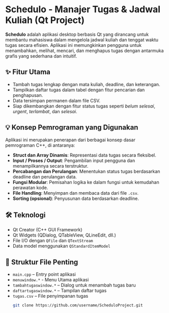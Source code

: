 # Schedulo - Manajer Tugas & Jadwal Kuliah (Qt Project)

**Schedulo** adalah aplikasi desktop berbasis Qt yang dirancang untuk membantu mahasiswa dalam mengelola jadwal kuliah dan tenggat waktu tugas secara efisien. Aplikasi ini memungkinkan pengguna untuk menambahkan, melihat, mencari, dan menghapus tugas dengan antarmuka grafis yang sederhana dan intuitif.

## ✨ Fitur Utama
- Tambah tugas lengkap dengan mata kuliah, deadline, dan keterangan.
- Tampilkan daftar tugas dalam tabel dengan fitur pencarian dan penghapusan.
- Data tersimpan permanen dalam file CSV.
- Siap dikembangkan dengan fitur status tugas seperti *belum selesai*, *urgent*, *terlambat*, dan *selesai*.

## 💡 Konsep Pemrograman yang Digunakan
Aplikasi ini merupakan penerapan dari berbagai konsep dasar pemrograman C++, di antaranya:
- **Struct dan Array Dinamis**: Representasi data tugas secara fleksibel.
- **Input / Proses / Output**: Pengambilan input pengguna dan menampilkannya secara terstruktur.
- **Percabangan dan Perulangan**: Menentukan status tugas berdasarkan deadline dan perulangan data.
- **Fungsi Modular**: Pemisahan logika ke dalam fungsi untuk kemudahan perawatan kode.
- **File Handling**: Menyimpan dan membaca data dari file `.csv`.
- **Sorting (opsional)**: Penyusunan data berdasarkan deadline.

## 🛠️ Teknologi
- Qt Creator (C++ GUI Framework)
- Qt Widgets (QDialog, QTableView, QLineEdit, dll.)
- File I/O dengan `QFile` dan `QTextStream`
- Data model menggunakan `QStandardItemModel`

## 📁 Struktur File Penting
- `main.cpp` – Entry point aplikasi
- `menuwindow.*` - Menu Utama aplikasi
- `tambahtugaswindow.*` – Dialog untuk menambah tugas baru
- `daftartugaswindow.*` – Tampilan daftar tugas
- `tugas.csv` – File penyimpanan tugas
   ```bash
   git clone https://github.com/username/ScheduloProject.git
